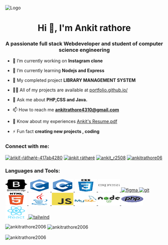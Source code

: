 
![Logo](https://media.licdn.com/dms/image/D4D16AQFn2MamV3B_TA/profile-displaybackgroundimage-shrink_350_1400/0/1709186671790?e=1714608000&v=beta&t=8FihXtYzcd-Yl16Iw4xyk_K81ACX_nY29KWhHC9yEwc)

<h1 align="center">Hi 👋, I'm Ankit rathore</h1>
<h3 align="center">A passionate full stack Webdeveloper and student of computer science engineering</h3>



- 🔭 I’m currently working on **Instagram clone**

- 🌱 I’m currently learning **Nodejs and Express**

- 🤝 My completed project **LIBRARY MANAGEMENT SYSTEM**


- 👨‍💻 All of my projects are available at [portfolio.github.io/](https://ankitrathore2006.github.io/newport.github.io/)

- 💬 Ask me about **PHP,CSS and Java.**

- 📫 How to reach me **ankitrathore4310@gmail.com**

- 📄 Know about my experiences [Ankit's Resume.pdf](https://ankitrathore2006.github.io/newport.github.io/Ankit's%20Resume.pdf)

- ⚡ Fun fact **creating new projects , coding**

<h3 align="left">Connect with me:</h3>

<p align="left">
<a href="https://linkedin.com/in/àńkíť-ŕáťhøŕé-417ab4280" target="blank"><img align="center" src="https://raw.githubusercontent.com/rahuldkjain/github-profile-readme-generator/master/src/images/icons/Social/linked-in-alt.svg" alt="àńkíť-ŕáťhøŕé-417ab4280" height="30" width="70" /></a>
<a href="https://www.facebook.com/profile.php?id=100056130937805" target="blank"><img align="center" src="https://raw.githubusercontent.com/rahuldkjain/github-profile-readme-generator/master/src/images/icons/Social/facebook.svg" alt="ánkít ráthøré" height="30" width="70" /></a>
<a href="https://instagram.com/ankit_r2508" target="blank"><img align="center" src="https://raw.githubusercontent.com/rahuldkjain/github-profile-readme-generator/master/src/images/icons/Social/instagram.svg" alt="ankit_r2508" height="30" width="70" /></a>
<a href="https://www.leetcode.com/ankitrathore06" target="blank"><img align="center" src="https://raw.githubusercontent.com/rahuldkjain/github-profile-readme-generator/master/src/images/icons/Social/leet-code.svg" alt="ankitrathore06" height="30" width="70" /></a>
</p>

<h3 align="left">Languages and Tools:</h3>

<p align="left"> <a href="https://getbootstrap.com" target="_blank" rel="noreferrer"> <img src="https://raw.githubusercontent.com/devicons/devicon/master/icons/bootstrap/bootstrap-plain-wordmark.svg" alt="bootstrap" width="70" height="40"/> </a> <a href="https://www.cprogramming.com/" target="_blank" rel="noreferrer"> <img src="https://raw.githubusercontent.com/devicons/devicon/master/icons/c/c-original.svg" alt="c" width="70" height="40"/> </a> <a href="https://www.w3schools.com/cpp/" target="_blank" rel="noreferrer"> <img src="https://raw.githubusercontent.com/devicons/devicon/master/icons/cplusplus/cplusplus-original.svg" alt="cplusplus" width="70" height="40"/> </a> <a href="https://www.w3schools.com/css/" target="_blank" rel="noreferrer"> <img src="https://raw.githubusercontent.com/devicons/devicon/master/icons/css3/css3-original-wordmark.svg" alt="css3" width="70" height="40"/> </a> <a href="https://expressjs.com" target="_blank" rel="noreferrer"> <img src="https://raw.githubusercontent.com/devicons/devicon/master/icons/express/express-original-wordmark.svg" alt="express" width="70" height="40"/> </a> <a href="https://www.figma.com/" target="_blank" rel="noreferrer"> <img src="https://www.vectorlogo.zone/logos/figma/figma-icon.svg" alt="figma" width="70" height="40"/> </a> <a href="https://git-scm.com/" target="_blank" rel="noreferrer"> <img src="https://www.vectorlogo.zone/logos/git-scm/git-scm-icon.svg" alt="git" width="70" height="40"/> </a> <a href="https://www.w3.org/html/" target="_blank" rel="noreferrer"> <img src="https://raw.githubusercontent.com/devicons/devicon/master/icons/html5/html5-original-wordmark.svg" alt="html5" width="70" height="40"/> </a> <a href="https://www.java.com" target="_blank" rel="noreferrer"> <img src="https://raw.githubusercontent.com/devicons/devicon/master/icons/java/java-original.svg" alt="java" width="70" height="40"/> </a> <a href="https://developer.mozilla.org/en-US/docs/Web/JavaScript" target="_blank" rel="noreferrer"> <img src="https://raw.githubusercontent.com/devicons/devicon/master/icons/javascript/javascript-original.svg" alt="javascript" width="70" height="40"/> </a> <a href="https://www.mysql.com/" target="_blank" rel="noreferrer"> <img src="https://raw.githubusercontent.com/devicons/devicon/master/icons/mysql/mysql-original-wordmark.svg" alt="mysql" width="70" height="40"/> </a> <a href="https://nodejs.org" target="_blank" rel="noreferrer"> <img src="https://raw.githubusercontent.com/devicons/devicon/master/icons/nodejs/nodejs-original-wordmark.svg" alt="nodejs" width="70" height="40"/> </a> <a href="https://www.php.net" target="_blank" rel="noreferrer"> <img src="https://raw.githubusercontent.com/devicons/devicon/master/icons/php/php-original.svg" alt="php" width="70" height="40"/> </a> <a href="https://reactjs.org/" target="_blank" rel="noreferrer"> <img src="https://raw.githubusercontent.com/devicons/devicon/master/icons/react/react-original-wordmark.svg" alt="react" width="70" height="40"/> </a> <a href="https://tailwindcss.com/" target="_blank" rel="noreferrer"> <img src="https://www.vectorlogo.zone/logos/tailwindcss/tailwindcss-icon.svg" alt="tailwind" width="70" height="40"/> </a> </p>

<p><img align="left" src="https://github-readme-stats.vercel.app/api/top-langs?username=ankitrathore2006&show_icons=true&locale=en&layout=compact" alt="ankitrathore2006" /></p>

<p>&nbsp;<img align="center"  width="394" src="https://github-readme-stats.vercel.app/api?username=ankitrathore2006&show_icons=true&locale=en" alt="ankitrathore2006" /></p>

<p><img align="center" src="https://github-readme-streak-stats.herokuapp.com/?user=ankitrathore2006&" alt="ankitrathore2006" /></p>
